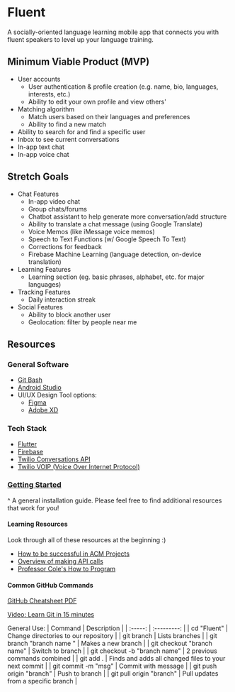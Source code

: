 # Fluent
A socially-oriented language learning mobile app that connects you with fluent speakers to level up your language training.

## Minimum Viable Product (MVP)
- User accounts
  * User authentication & profile creation (e.g. name, bio, languages, interests, etc.)
  * Ability to edit your own profile and view others'
- Matching algorithm
  * Match users based on their languages and preferences
  * Ability to find a new match
- Ability to search for and find a specific user
- Inbox to see current conversations
- In-app text chat
- In-app voice chat

## Stretch Goals
- Chat Features
  * In-app video chat
  * Group chats/forums
  * Chatbot assistant to help generate more conversation/add structure
  * Ability to translate a chat message (using Google Translate)
  * Voice Memos (like iMessage voice memos)
  * Speech to Text Functions (w/ Google Speech To Text)
  * Corrections for feedback
  * Firebase Machine Learning (language detection, on-device translation)
- Learning Features
  * Learning section (eg. basic phrases, alphabet, etc. for major languages)
- Tracking Features
  * Daily interaction streak
- Social Features
  * Ability to block another user
  * Geolocation: filter by people near me
  
## Resources
### General Software
- [Git Bash](https://git-scm.com/downloads) 
- [Android Studio](https://developer.android.com/studio)
- UI/UX Design Tool options: 
  * [Figma](https://www.figma.com/)
  * [Adobe XD](https://www.adobe.com/products/xd.html)

### Tech Stack
- [Flutter](https://flutter.dev/)
- [Firebase](https://firebase.google.com/)
- [Twilio Conversations API](https://www.twilio.com/conversations-api)
- [Twilio VOIP (Voice Over Internet Protocol)](https://www.twilio.com/client)

### [Getting Started](https://docs.google.com/document/d/17Tu3zG0fuDVQO7FjPYxGqbTPvIRuphNbcDw4orascy8/edit?usp=sharing)
^ A general installation guide. Please feel free to find additional resources that work for you!

#### Learning Resources
Look through all of these resources at the beginning :)
- [How to be successful in ACM Projects](https://docs.google.com/document/d/1mRIWzmfmJO3MCsvR9vr6VI94GnVYtHqZiq4sqMd3fic/edit?usp=sharing)
- [Overview of making API calls](https://snipcart.com/blog/apis-integration-usage-benefits)
- [Professor Cole's How to Program](https://personal.utdallas.edu/~jxc064000/HowToProgram.html)

#### Common GitHub Commands
[GitHub Cheatsheet PDF](https://education.github.com/git-cheat-sheet-education.pdf)

[Video: Learn Git in 15 minutes](https://youtu.be/USjZcfj8yxE)

General Use:
| Command | Description |
| :-----: | :---------: |
| cd "Fluent" | Change directories to our repository |
| git branch | Lists branches |
| git branch "branch name " | Makes a new branch |
| git checkout "branch name" | Switch to branch |
| git checkout -b "branch name" | 2 previous commands combined |
| git add . | Finds and adds all changed files to your next commit |
| git commit -m "msg" | Commit with message |
| git push origin "branch" | Push to branch |
| git pull origin "branch" | Pull updates from a specific branch |
